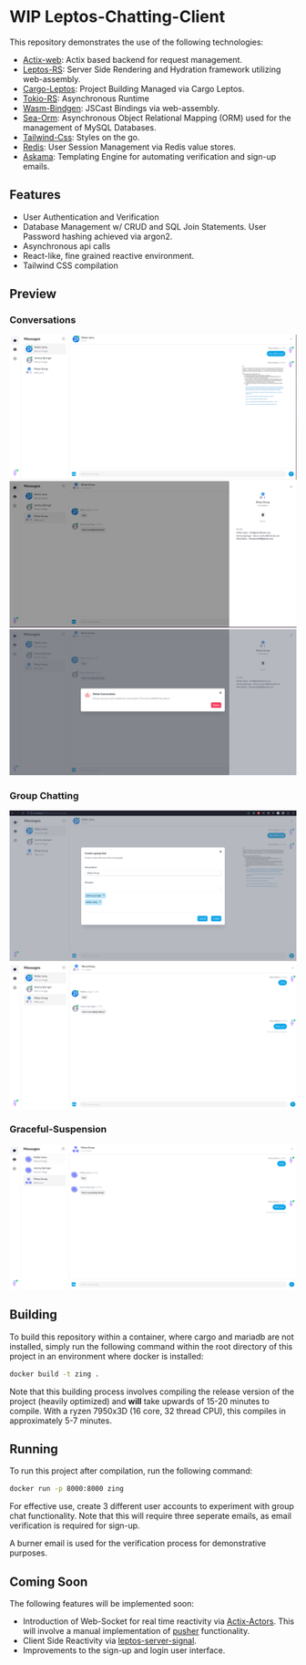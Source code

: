 # WIP Leptos-Chatting-Client
This repository demonstrates the use of the following technologies:
* [Actix-web](https://actix.rs/): Actix based backend for request management.
* [Leptos-RS](https://github.com/leptos-rs/leptos): Server Side Rendering and Hydration framework utilizing web-assembly.
* [Cargo-Leptos](https://github.com/leptos-rs/cargo-leptos): Project Building Managed via Cargo Leptos.
* [Tokio-RS](https://tokio.rs/): Asynchronous Runtime
* [Wasm-Bindgen](https://github.com/rustwasm/wasm-bindgen): JSCast Bindings via web-assembly.
* [Sea-Orm](https://github.com/SeaQL/sea-orm): Asynchronous Object Relational Mapping (ORM) used for the management of MySQL Databases.
* [Tailwind-Css](https://tailwindcss.com/): Styles on the go.
* [Redis](https://redis.io/): User Session Management via Redis value stores.
* [Askama](https://github.com/djc/askama): Templating Engine for automating verification and sign-up emails.

## Features
* User Authentication and Verification
* Database Management w/ CRUD and SQL Join Statements. User Password hashing achieved via argon2.
* Asynchronous api calls
* React-like, fine grained reactive environment.
* Tailwind CSS compilation


## Preview
### Conversations
![Converesations](./Demo/conversations.png)
![Converesation-Info](./Demo/conversations-info.png)
![Converesation-Deletion](./Demo/conversations-deletion.png)
### Group Chatting
![Creation](./Demo/group-chat-1.png)
![Multi User Conversation](./Demo/group-chat-2.png)
### Graceful-Suspension
![Graceful-Suspension](./Demo/Graceful-suspension.png)

## Building
To build this repository within a container, where cargo and mariadb are not installed, simply run the following command within the root directory of this project in an environment where docker is installed:

```bash
docker build -t zing .
```

Note that this building process involves compiling the release version of the project (heavily optimized) and **will** take upwards of 15-20 minutes to compile. With a ryzen 7950x3D (16 core, 32 thread CPU), this compiles in approximately 5-7 minutes.

## Running
To run this project after compilation, run the following command:

```bash
docker run -p 8000:8000 zing
```

For effective use, create 3 different user accounts to experiment with group chat functionality. Note that this will require three seperate emails, as email verification is required for sign-up.

A burner email is used for the verification process for demonstrative purposes.

## Coming Soon
The following features will be implemented soon:

* Introduction of Web-Socket for real time reactivity via [Actix-Actors](https://actix.rs/docs/websockets/). This will involve a manual implementation of [pusher](https://pusher.com/) functionality.
* Client Side Reactivity via [leptos-server-signal](https://github.com/tqwewe/leptos_server_signal).
* Improvements to the sign-up and login user interface.
